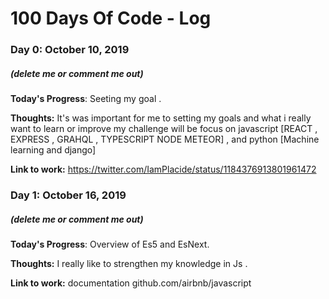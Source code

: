 # 100 Days Of Code - Log

### Day 0: October 10, 2019
##### (delete me or comment me out)

**Today's Progress**: Seeting my goal .

**Thoughts:** It's was important for me to setting my goals and what i really want to learn or improve 
my challenge will be focus on javascript [REACT , EXPRESS , GRAHQL , TYPESCRIPT NODE METEOR] , and python [Machine learning and django]

**Link to work:** https://twitter.com/IamPlacide/status/1184376913801961472

### Day 1: October 16, 2019
##### (delete me or comment me out)

**Today's Progress**: Overview of Es5 and EsNext.

**Thoughts:** I really like to strengthen my knowledge in Js .

**Link to work:** documentation github.com/airbnb/javascript

